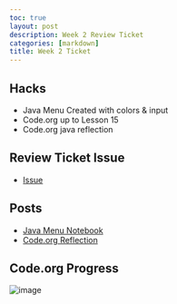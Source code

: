 ```yaml
---
toc: true
layout: post
description: Week 2 Review Ticket
categories: [markdown]
title: Week 2 Ticket
---
```


## Hacks
- Java Menu Created with colors & input
- Code.org up to Lesson 15
- Code.org java reflection

## Review Ticket Issue
- [Issue](https://github.com/nicm2/fastpages_nic/issues/5)

## Posts
- [Java Menu Notebook]()
- [Code.org Reflection]()

## Code.org Progress

![image](https://user-images.githubusercontent.com/89167131/188595351-5b3269e6-9fb3-4637-bdb0-83f14d2a65a6.png)




